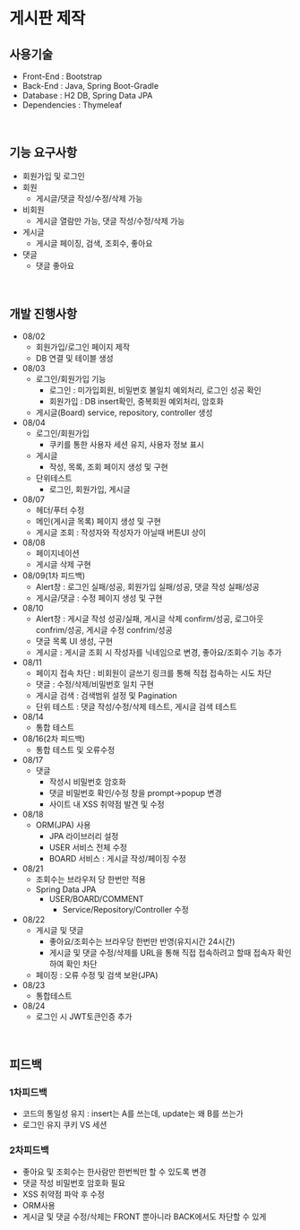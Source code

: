# 게시판 제작

## 사용기술
- Front-End : Bootstrap
- Back-End : Java, Spring Boot-Gradle
- Database : H2 DB, Spring Data JPA
- Dependencies : Thymeleaf

<BR>

## 기능 요구사항
- 회원가입 및 로그인
- 회원 
    - 게시글/댓글 작성/수정/삭제 가능
- 비회원
    - 게시글 열람만 가능, 댓글 작성/수정/삭제 가능
- 게시글
    - 게시글 페이징, 검색, 조회수, 좋아요
- 댓글
    - 댓글 좋아요

<BR>

## 개발 진행사항
- 08/02 
    - 회원가입/로그인 페이지 제작
    - DB 연결 및 테이블 생성
- 08/03
    - 로그인/회원가입 기능
        - 로그인 : 미가입회원, 비밀번호 불일치 예외처리, 로그인 성공 확인
        - 회원가입 : DB insert확인, 중복회원 예외처리, 암호화
    - 게시글(Board) service, repository, controller 생성
- 08/04 
    - 로그인/회원가입
        - 쿠키를 통한 사용자 세션 유지, 사용자 정보 표시
    - 게시글
        - 작성, 목록, 조회 페이지 생성 및 구현
    - 단위테스트
        - 로그인, 회원가입, 게시글
- 08/07
    - 헤더/푸터 수정
    - 메인(게시글 목록) 페이지 생성 및 구현
    - 게시글 조회 : 작성자와 작성자가 아닐때 버튼UI 상이
- 08/08
    - 페이지네이션
    - 게시글 삭제 구현
- 08/09(1차 피드백)
    - Alert창 : 로그인 실패/성공, 회원가입 실패/성공, 댓글 작성 실패/성공
    - 게시글/댓글 : 수정 페이지 생성 및 구현
- 08/10
    - Alert창 : 게시글 작성 성공/실패, 게시글 삭제 confirm/성공, 로그아웃 confrim/성공, 게시글 수정 confrim/성공
    - 댓글 목록 UI 생성, 구현
    - 게시글 : 게시글 조회 시 작성자를 닉네임으로 변경, 좋아요/조회수 기능 추가
- 08/11
    - 페이지 접속 차단 : 비회원이 글쓰기 링크를 통해 직접 접속하는 시도 차단
    - 댓글 : 수정/삭제/비밀번호 일치 구현
    - 게시글 검색 : 검색범위 설정 및 Pagination
    - 단위 테스트 : 댓글 작성/수정/삭제 테스트, 게시글 검색 테스트
- 08/14
    - 통합 테스트
- 08/16(2차 피드백)
    - 통합 테스트 및 오류수정
- 08/17
    - 댓글 
        - 작성시 비밀번호 암호화
        - 댓글 비밀번호 확인/수정 창을 prompt->popup 변경
        - 사이트 내 XSS 취약점 발견 및 수정
- 08/18
    - ORM(JPA) 사용
        - JPA 라이브러리 설정
        - USER 서비스 전체 수정
        - BOARD 서비스 : 게시글 작성/페이징 수정
- 08/21
    - 조회수는 브라우저 당 한번만 적용
    - Spring Data JPA
        - USER/BOARD/COMMENT
            - Service/Repository/Controller 수정
- 08/22
    - 게시글 및 댓글
        - 좋아요/조회수는 브라우당 한번만 반영(유지시간 24시간)
        - 게시글 및 댓글 수정/삭제를 URL을 통해 직접 접속하려고 할때 접속자 확인하여 확인 차단
    - 페이징 : 오류 수정 및 검색 보완(JPA)
- 08/23
    - 통합테스트
- 08/24
    - 로그인 시 JWT토큰인증 추가

<BR>

## 피드백

### 1차피드백
- 코드의 통일성 유지 : insert는 A를 쓰는데, update는 왜 B를 쓰는가
- 로그인 유지 쿠키 VS 세션


### 2차피드백
- 좋아요 및 조회수는 한사람만 한번씩만 할 수 있도록 변경
- 댓글 작성 비밀번호 암호화 필요
- XSS 취약점 파악 후 수정
- ORM사용
- 게시글 및 댓글 수정/삭제는 FRONT 뿐아니라 BACK에서도 차단할 수 있게